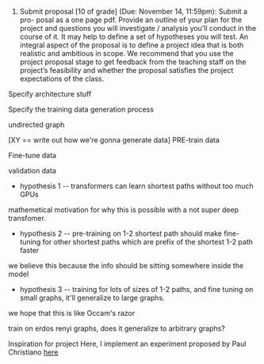 1. Submit proposal [10 of grade] (Due: November 14, 11:59pm): Submit a pro- posal as a one page pdf. Provide an outline of your plan for the project and questions you will investigate / analysis you’ll conduct in the course of it. It may help to define a set of hypotheses you will test. An integral aspect of the proposal is to define a project idea that is both realistic and ambitious in scope. We recommend that you use the project proposal stage to get feedback from the teaching staff on the project’s feasibility and whether the proposal satisfies the project expectations of the class. 


Specify architecture stuff

Specify the training data generation process

undirected graph

[XY == write out how we're gonna generate data]
PRE-train data 

Fine-tune data

validation data

- hypothesis 1 -- transformers can learn shortest paths without too much GPUs

mathemetical motivation for why this is possible with a not super deep transfomer. 

- hypothesis 2 -- pre-training on 1-2 shortest path should make fine-tuning for other shortest paths which are prefix of the shortest 1-2 path faster

we believe this because the info should be sitting somewhere inside the model

- hypothesis 3 -- training for lots of sizes of 1-2  paths, and fine tuning on small graphs, it'll generalize to large graphs.

we hope that this is like Occam's razor 

train on erdos renyi graphs, does it generalize to arbitrary graphs?

Inspiration for project 
Here, I implement an experiment proposed by Paul Christiano [here](https://www.alignmentforum.org/posts/BxersHYN2qcFoonwg/experimentally-evaluating-whether-honesty-generalizes?commentId=dsDA2BWpHPdgLvaXX) 

